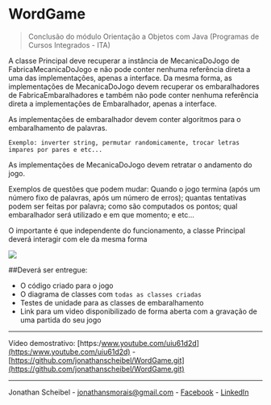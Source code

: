 # WordGame
> Conclusão do módulo Orientação a Objetos com Java (Programas de Cursos Integrados - ITA)

A classe Principal deve recuperar a instância de MecanicaDoJogo de
FabricaMecanicaDoJogo e não pode conter nenhuma referência direta a uma das
implementações, apenas a interface. Da mesma forma, as implementações de
MecanicaDoJogo devem recuperar os embaralhadores de FabricaEmbaralhadores e
também não pode conter nenhuma referência direta a implementações de
Embaralhador, apenas a interface.

As implementações de embaralhador devem conter algoritmos para o
embaralhamento de palavras. 

	Exemplo: inverter string, permutar randomicamente, trocar letras impares por pares e etc...

As implementações de MecanicaDoJogo devem retratar o andamento do jogo.

Exemplos de questões que podem mudar: Quando o jogo termina (após um número
fixo de palavras, após um número de erros); quantas tentativas podem ser
feitas por palavra; como são computados os pontos; qual embaralhador será
utilizado e em que momento; e etc... 

O importante é que independente do funcionamento, a classe Principal deverá interagir com ele da mesma forma

![](http://ceeita.com.br/wp-content/uploads/2016/03/ita-logo-700x298.png) 

##Deverá ser entregue: 
*	O código criado para o jogo 
*	O diagrama de classes com ``todas as classes criadas`` 
*	Testes de unidade para as classes de embaralhamento 
*	Link para um video disponibilizado de forma aberta com a gravação de uma partida do seu jogo

---

Vídeo demostrativo: [https:/www.youtube.com/uiu61d2d](https:/www.youtube.com/uiu61d2d) - [https://github.com/jonathanscheibel/WordGame.git](https://github.com/jonathanscheibel/WordGame.git)

---


Jonathan Scheibel - [jonathansmorais@gmail.com](mailto://jonathansmorais@gmail.com) - [Facebook](https://www.facebook.com/jonathan.tjq) - [LinkedIn](https://br.linkedin.com/in/jonathan-morais-bb458b6b)



